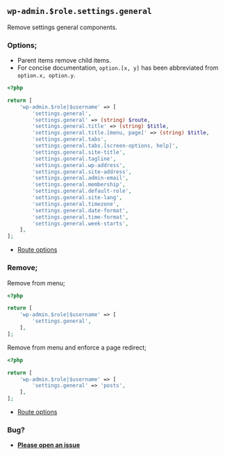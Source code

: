 ## `wp-admin.$role.settings.general`

Remove settings general components.

### Options;

* Parent items remove child items. 
* For concise documentation, `option.[x, y]` has been abbreviated from `option.x, option.y`.

```php
<?php

return [
    'wp-admin.$role|$username' => [
        'settings.general',
        'settings.general' => (string) $route,
        'settings.general.title' => (string) $title,
        'settings.general.title.[menu, page]' => (string) $title,
        'settings.general.tabs',
        'settings.general.tabs.[screen-options, help]',
        'settings.general.site-title',
        'settings.general.tagline',
        'settings.general.wp-address',
        'settings.general.site-address',
        'settings.general.admin-email',
        'settings.general.membership',
        'settings.general.default-role',
        'settings.general.site-lang',
        'settings.general.timezone',
        'settings.general.date-format',
        'settings.general.time-format',
        'settings.general.week-starts',
    ],
];
```

* [Route options](../route-options.md)

### Remove;

Remove from menu;

```php
<?php

return [
    'wp-admin.$role|$username' => [
        'settings.general',
    ],
];
```

Remove from menu and enforce a page redirect;

```php
<?php

return [
    'wp-admin.$role|$username' => [
        'settings.general' => 'posts',
    ],
];
```

* [Route options](../route-options.md)

### Bug?

* **[Please open an issue](https://github.com/soberwp/intervention/issues/new?title=[wp-admin.settings.general]&labels=bug&assignees=darrenjacoby)**
